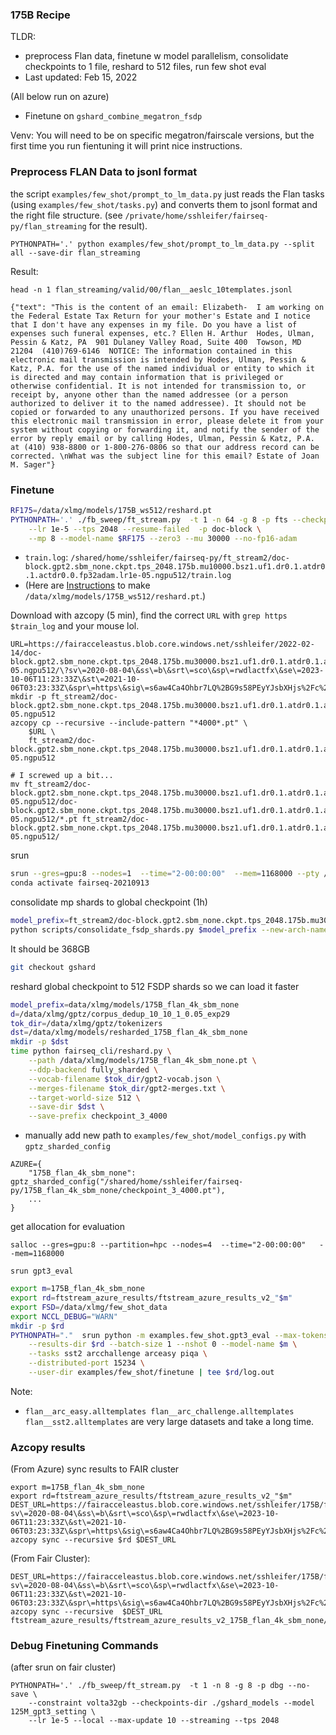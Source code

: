 ### 175B Recipe



TLDR:
- preprocess Flan data, finetune w model parallelism, consolidate checkpoints to 1 file, reshard to 512 files, run few shot eval
- Last updated: Feb 15, 2022

(All below run on azure)

- Finetune on `gshard_combine_megatron_fsdp`

Venv: You will need to be on specific megatron/fairscale versions, but the first time you run fientuning it will print nice instructions.


### Preprocess FLAN Data to jsonl format

the script `examples/few_shot/prompt_to_lm_data.py` just reads the Flan tasks  (using `examples/few_shot/tasks.py`) and converts them to jsonl format and the right file structure.
(see `/private/home/sshleifer/fairseq-py/flan_streaming` for the result).
```
PYTHONPATH='.' python examples/few_shot/prompt_to_lm_data.py --split all --save-dir flan_streaming
```

Result:

```
head -n 1 flan_streaming/valid/00/flan__aeslc_10templates.jsonl

{"text": "This is the content of an email: Elizabeth-  I am working on the Federal Estate Tax Return for your mother's Estate and I notice that I don't have any expenses in my file. Do you have a list of expenses such funeral expenses, etc.? Ellen H. Arthur  Hodes, Ulman, Pessin & Katz, PA  901 Dulaney Valley Road, Suite 400  Towson, MD 21204  (410)769-6146  NOTICE: The information contained in this electronic mail transmission is intended by Hodes, Ulman, Pessin & Katz, P.A. for the use of the named individual or entity to which it is directed and may contain information that is privileged or otherwise confidential. It is not intended for transmission to, or receipt by, anyone other than the named addressee (or a person authorized to deliver it to the named addressee). It should not be copied or forwarded to any unauthorized persons. If you have received this electronic mail transmission in error, please delete it from your system without copying or forwarding it, and notify the sender of the error by reply email or by calling Hodes, Ulman, Pessin & Katz, P.A. at (410) 938-8800 or 1-800-276-0806 so that our address record can be corrected. \nWhat was the subject line for this email? Estate of Joan M. Sager"}
```

### Finetune

```bash
RF175=/data/xlmg/models/175B_ws512/reshard.pt
PYTHONPATH='.' ./fb_sweep/ft_stream.py  -t 1 -n 64 -g 8 -p fts --checkpoints-dir ft_stream2 \
    --lr 1e-5 --tps 2048 --resume-failed  -p doc-block \
    --mp 8 --model-name $RF175 --zero3 --mu 30000 --no-fp16-adam
```

- `train.log`: `/shared/home/sshleifer/fairseq-py/ft_stream2/doc-block.gpt2.sbm_none.ckpt.tps_2048.175b.mu10000.bsz1.uf1.dr0.1.atdr0.1.actdr0.0.fp32adam.lr1e-05.ngpu512/train.log`
- (Here are [Instructions](https://github.com/fairinternal/fairseq-py/pull/3060) to make `/data/xlmg/models/175B_ws512/reshard.pt`.)

Download with azcopy (5 min), find the correct `URL` with `grep https $train_log` and your mouse lol.
```
URL=https://fairacceleastus.blob.core.windows.net/sshleifer/2022-02-14/doc-block.gpt2.sbm_none.ckpt.tps_2048.175b.mu30000.bsz1.uf1.dr0.1.atdr0.1.actdr0.0.fp16adam.lr1e-05.ngpu512/\?sv\=2020-08-04\&ss\=b\&srt\=sco\&sp\=rwdlactfx\&se\=2023-10-06T11:23:33Z\&st\=2021-10-06T03:23:33Z\&spr\=https\&sig\=s6aw4Ca4Ohbr7LQ%2BG9s58PEyYJsbXHjs%2Fc%2BuoTvzTUo%3D
mkdir -p ft_stream2/doc-block.gpt2.sbm_none.ckpt.tps_2048.175b.mu30000.bsz1.uf1.dr0.1.atdr0.1.actdr0.0.fp16adam.lr1e-05.ngpu512
azcopy cp --recursive --include-pattern "*4000*.pt" \
    $URL \
    ft_stream2/doc-block.gpt2.sbm_none.ckpt.tps_2048.175b.mu30000.bsz1.uf1.dr0.1.atdr0.1.actdr0.0.fp16adam.lr1e-05.ngpu512

# I screwed up a bit...
mv ft_stream2/doc-block.gpt2.sbm_none.ckpt.tps_2048.175b.mu30000.bsz1.uf1.dr0.1.atdr0.1.actdr0.0.fp16adam.lr1e-05.ngpu512/doc-block.gpt2.sbm_none.ckpt.tps_2048.175b.mu30000.bsz1.uf1.dr0.1.atdr0.1.actdr0.0.fp16adam.lr1e-05.ngpu512/*.pt ft_stream2/doc-block.gpt2.sbm_none.ckpt.tps_2048.175b.mu30000.bsz1.uf1.dr0.1.atdr0.1.actdr0.0.fp16adam.lr1e-05.ngpu512/
```
srun
```bash
srun --gres=gpu:8 --nodes=1  --time="2-00:00:00"  --mem=1168000 --pty /bin/bash -l
conda activate fairseq-20210913
```
consolidate mp shards to global checkpoint (1h)
```bash
model_prefix=ft_stream2/doc-block.gpt2.sbm_none.ckpt.tps_2048.175b.mu30000.bsz1.uf1.dr0.1.atdr0.1.actdr0.0.fp16adam.lr1e-05.ngpu512/checkpoint_3_4000
python scripts/consolidate_fsdp_shards.py $model_prefix --new-arch-name transformer_lm_gpt --save-prefix /data/xlmg/models/175B_flan_4k_sbm_none
```
It should be 368GB

```bash
git checkout gshard
```



reshard global checkpoint to 512 FSDP shards so we can load it faster
```bash
model_prefix=data/xlmg/models/175B_flan_4k_sbm_none
d=/data/xlmg/gptz/corpus_dedup_10_10_1_0.05_exp29
tok_dir=/data/xlmg/gptz/tokenizers
dst=/data/xlmg/models/resharded_175B_flan_4k_sbm_none
mkdir -p $dst
time python fairseq_cli/reshard.py \
    --path /data/xlmg/models/175B_flan_4k_sbm_none.pt \
    --ddp-backend fully_sharded \
    --vocab-filename $tok_dir/gpt2-vocab.json \
    --merges-filename $tok_dir/gpt2-merges.txt \
    --target-world-size 512 \
    --save-dir $dst \
    --save-prefix checkpoint_3_4000
```

- manually add new path to `examples/few_shot/model_configs.py` with `gptz_sharded_config`

```
AZURE={
    "175B_flan_4k_sbm_none": gptz_sharded_config("/shared/home/sshleifer/fairseq-py/175B_flan_4k_sbm_none/checkpoint_3_4000.pt"),
    ...
}
```
get allocation for evaluation
```
salloc --gres=gpu:8 --partition=hpc --nodes=4  --time="2-00:00:00"   --mem=1168000
```

`srun gpt3_eval`

```bash
export m=175B_flan_4k_sbm_none
export rd=ftstream_azure_results/ftstream_azure_results_v2_"$m"
export FSD=/data/xlmg/few_shot_data
export NCCL_DEBUG="WARN"
mkdir -p $rd
PYTHONPATH="."  srun python -m examples.few_shot.gpt3_eval --max-tokens 2048 \
    --results-dir $rd --batch-size 1 --nshot 0 --model-name $m \
    --tasks sst2 arcchallenge arceasy piqa \
    --distributed-port 15234 \
    --user-dir examples/few_shot/finetune | tee $rd/log.out
```
Note:
- `flan__arc_easy.alltemplates flan__arc_challenge.alltemplates flan__sst2.alltemplates` are very large datasets and take a long time.

### Azcopy results
(From Azure) sync results to FAIR cluster

```
export m=175B_flan_4k_sbm_none
export rd=ftstream_azure_results/ftstream_azure_results_v2_"$m"
DEST_URL=https://fairacceleastus.blob.core.windows.net/sshleifer/175B/ft_eval_results/?sv\=2020-08-04\&ss\=b\&srt\=sco\&sp\=rwdlactfx\&se\=2023-10-06T11:23:33Z\&st\=2021-10-06T03:23:33Z\&spr\=https\&sig\=s6aw4Ca4Ohbr7LQ%2BG9s58PEyYJsbXHjs%2Fc%2BuoTvzTUo%3D
azcopy sync --recursive $rd $DEST_URL
```


(From Fair Cluster):
```
DEST_URL=https://fairacceleastus.blob.core.windows.net/sshleifer/175B/ft_eval_results/?sv\=2020-08-04\&ss\=b\&srt\=sco\&sp\=rwdlactfx\&se\=2023-10-06T11:23:33Z\&st\=2021-10-06T03:23:33Z\&spr\=https\&sig\=s6aw4Ca4Ohbr7LQ%2BG9s58PEyYJsbXHjs%2Fc%2BuoTvzTUo%3D
azcopy sync --recursive  $DEST_URL ftstream_azure_results/ftstream_azure_results_v2_175B_flan_4k_sbm_none/
```

### Debug Finetuning Commands

(after srun on fair cluster)
```
PYTHONPATH='.' ./fb_sweep/ft_stream.py  -t 1 -n 8 -g 8 -p dbg --no-save \
    --constraint volta32gb --checkpoints-dir ./gshard_models --model 125M_gpt3_setting \
    --lr 1e-5 --local --max-update 10 --streaming --tps 2048

```
